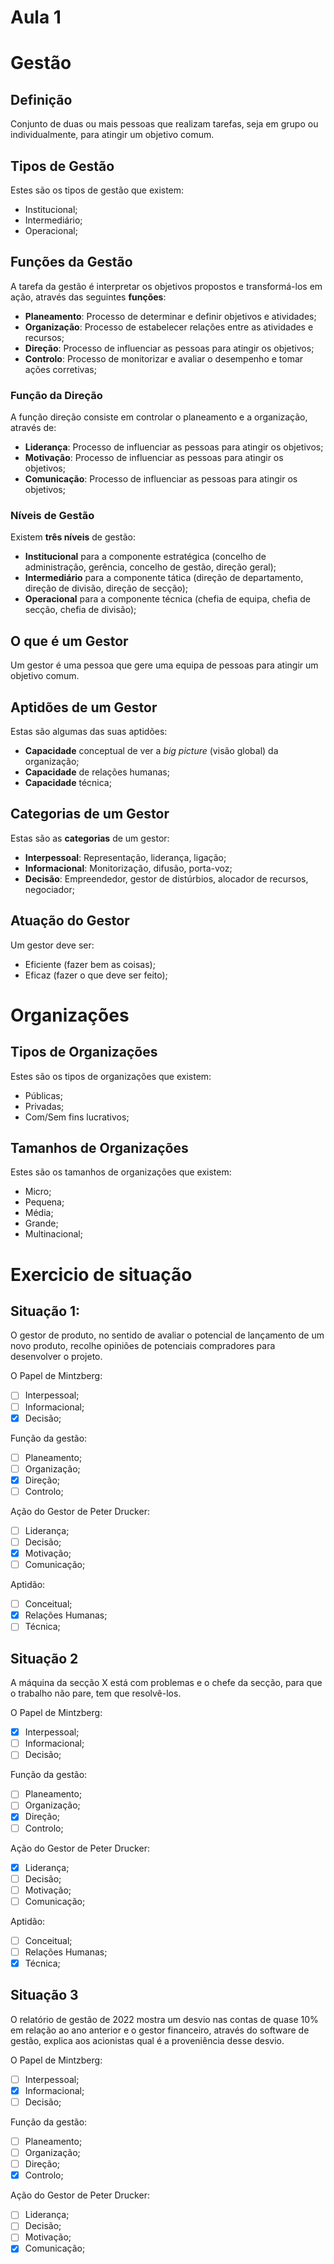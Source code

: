 # Aula 1

# Gestão

## Definição
Conjunto de duas ou mais pessoas que realizam tarefas, seja em grupo ou individualmente, para atingir um objetivo comum.

## Tipos de Gestão
Estes são os tipos de gestão que existem:
 - Institucional;
 - Intermediário;
 - Operacional;

## Funções da Gestão
A tarefa da gestão é interpretar os objetivos propostos e transformá-los em ação, através das seguintes **funções**:
 - **Planeamento**: Processo de determinar e definir objetivos e atividades;
 - **Organização**: Processo de estabelecer relações entre as atividades e recursos;
 - **Direção**: Processo de influenciar as pessoas para atingir os objetivos;
 - **Controlo**: Processo de monitorizar e avaliar o desempenho e tomar ações corretivas;

### Função da Direção
A função direção consiste em controlar o planeamento e a organização, através de:
 - **Liderança**: Processo de influenciar as pessoas para atingir os objetivos;
 - **Motivação**: Processo de influenciar as pessoas para atingir os objetivos;
 - **Comunicação**: Processo de influenciar as pessoas para atingir os objetivos;

### Níveis de Gestão
Existem **três níveis** de gestão:
 - **Institucional** para a componente estratégica (concelho de administração, gerência, concelho de gestão, direção geral);
 - **Intermediário** para a componente tática (direção de departamento, direção de divisão, direção de secção);
 - **Operacional** para a componente técnica (chefia de equipa, chefia de secção, chefia de divisão);

## O que é um Gestor
Um gestor é uma pessoa que gere uma equipa de pessoas para atingir um objetivo comum.

## Aptidões de um Gestor
Estas são algumas das suas aptidões:
 - **Capacidade** conceptual de ver a *big picture* (visão global) da organização;
 - **Capacidade** de relações humanas;
 - **Capacidade** técnica;

## Categorias de um Gestor
Estas são as **categorias** de um gestor:
 - **Interpessoal**: Representação, liderança, ligação;
 - **Informacional**: Monitorização, difusão, porta-voz;
 - **Decisão**: Empreendedor, gestor de distúrbios, alocador de recursos, negociador;

## Atuação do Gestor
Um gestor deve ser:
 - Eficiente (fazer bem as coisas);
 - Eficaz (fazer o que deve ser feito);

# Organizações

## Tipos de Organizações
Estes são os tipos de organizações que existem:
 - Públicas;
 - Privadas;
 - Com/Sem fins lucrativos;

## Tamanhos de Organizações
Estes são os tamanhos de organizações que existem:
 - Micro;
 - Pequena;
 - Média;
 - Grande;
 - Multinacional;


# Exercicio de situação

## Situação 1: 
O gestor de produto, no sentido de avaliar o potencial de lançamento de um novo produto, recolhe opiniões de potenciais compradores para desenvolver o projeto.

O Papel de Mintzberg:
 - [ ] Interpessoal;
 - [ ] Informacional;
 - [x] Decisão;

Função da gestão:
 - [ ] Planeamento;
 - [ ] Organização;
 - [x] Direção;
 - [ ] Controlo;

Ação do Gestor de Peter Drucker:
 - [ ] Liderança;
 - [ ] Decisão;
 - [x] Motivação;
 - [ ] Comunicação;

Aptidão:
 - [ ] Conceitual;
 - [x] Relações Humanas;
 - [ ] Técnica;

## Situação 2
A máquina da secção X está com problemas e o chefe da secção, para que o trabalho não pare, tem que resolvê-los.

O Papel de Mintzberg:
 - [x] Interpessoal;
 - [ ] Informacional;
 - [ ] Decisão;

Função da gestão:
 - [ ] Planeamento;
 - [ ] Organização;
 - [x] Direção;
 - [ ] Controlo;

Ação do Gestor de Peter Drucker:
 - [x] Liderança;
 - [ ] Decisão;
 - [ ] Motivação;
 - [ ] Comunicação;

Aptidão:
 - [ ] Conceitual;
 - [ ] Relações Humanas;
 - [x] Técnica;

## Situação 3
O relatório de gestão de 2022 mostra um desvio nas contas de quase 10% em relação ao ano anterior e o gestor financeiro, através do software de gestão, explica aos acionistas qual é a proveniência desse desvio.

O Papel de Mintzberg:
 - [ ] Interpessoal;
 - [x] Informacional;
 - [ ] Decisão;

Função da gestão:
 - [ ] Planeamento;
 - [ ] Organização;
 - [ ] Direção;
 - [x] Controlo;

Ação do Gestor de Peter Drucker:
 - [ ] Liderança;
 - [ ] Decisão;
 - [ ] Motivação;
 - [x] Comunicação;
